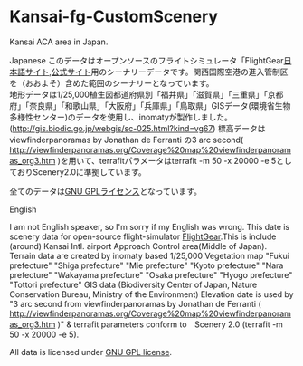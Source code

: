 # Kansai-fg-CustomScenery
Kansai ACA area in Japan.

Japanese
このデータはオープンソースのフライトシミュレータ「FlightGear[日本語サイト](http://flightgear.jpn.org/),[公式サイト](http://www.flightgear.org/)用のシーナリーデータです。関西国際空港の進入管制区を（おおよそ）含めた範囲のシーナリーとなっています。  
地形データは1/25,000植生図都道府県別「福井県」「滋賀県」「三重県」「京都府」「奈良県」「和歌山県」「大阪府」「兵庫県」「鳥取県」GISデータ(環境省生物多様性センター)のデータを使用し、inomatyが製作しました。(http://gis.biodic.go.jp/webgis/sc-025.html?kind=vg67)
標高データはviewfinderpanoramas by Jonathan de Ferranti の3 arc second( http://viewfinderpanoramas.org/Coverage%20map%20viewfinderpanoramas_org3.htm )を用いて、terrafitパラメータはterrafit -m 50 -x 20000 -e 5としておりScenery2.0に準拠しています。

全てのデータは[GNU GPLライセンス](https://www.ipa.go.jp/files/000028332.html)となっています。


English

I am not English speaker, so I'm sorry if my English was wrong.
This date is scenery data for open-source flight-simulator [FlightGear](http://www.flightgear.org/).This is include (around) Kansai Intl. airport Approach Control area(Middle of Japan).  
Terrain data are created by inomaty based 1/25,000 Vegetation map "Fukui prefecture" "Shiga prefecture" "Mie prefecture" "Kyoto prefecture" "Nara prefecture" "Wakayama prefecture" "Osaka prefecture" "Hyogo prefecture" "Tottori prefecture" GIS data (Biodiversity Center of Japan, Nature Conservation Bureau, Ministry of the Environment)
Elevation date is used by "3 arc second from viewfinderpanoramas by Jonathan de Ferranti ( http://viewfinderpanoramas.org/Coverage%20map%20viewfinderpanoramas_org3.htm )" & terrafit parameters conform to　Scenery 2.0 (terrafit -m 50 -x 20000 -e 5).

All data is licensed under [GNU GPL license](http://www.gnu.org/licenses/gpl-3.0.en.html).

